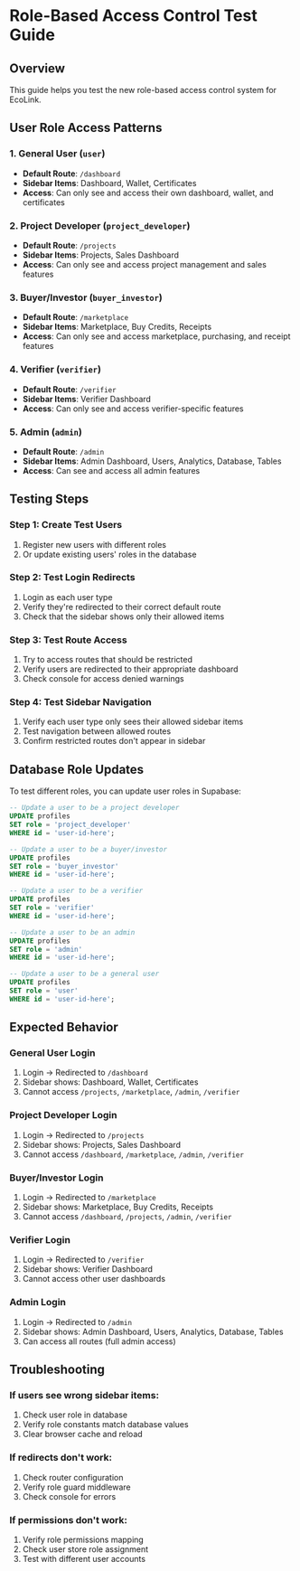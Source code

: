 # Role-Based Access Control Test Guide

## Overview

This guide helps you test the new role-based access control system for EcoLink.

## User Role Access Patterns

### 1. General User (`user`)

- **Default Route**: `/dashboard`
- **Sidebar Items**: Dashboard, Wallet, Certificates
- **Access**: Can only see and access their own dashboard, wallet, and certificates

### 2. Project Developer (`project_developer`)

- **Default Route**: `/projects`
- **Sidebar Items**: Projects, Sales Dashboard
- **Access**: Can only see and access project management and sales features

### 3. Buyer/Investor (`buyer_investor`)

- **Default Route**: `/marketplace`
- **Sidebar Items**: Marketplace, Buy Credits, Receipts
- **Access**: Can only see and access marketplace, purchasing, and receipt features

### 4. Verifier (`verifier`)

- **Default Route**: `/verifier`
- **Sidebar Items**: Verifier Dashboard
- **Access**: Can only see and access verifier-specific features

### 5. Admin (`admin`)

- **Default Route**: `/admin`
- **Sidebar Items**: Admin Dashboard, Users, Analytics, Database, Tables
- **Access**: Can see and access all admin features

## Testing Steps

### Step 1: Create Test Users

1. Register new users with different roles
2. Or update existing users' roles in the database

### Step 2: Test Login Redirects

1. Login as each user type
2. Verify they're redirected to their correct default route
3. Check that the sidebar shows only their allowed items

### Step 3: Test Route Access

1. Try to access routes that should be restricted
2. Verify users are redirected to their appropriate dashboard
3. Check console for access denied warnings

### Step 4: Test Sidebar Navigation

1. Verify each user type only sees their allowed sidebar items
2. Test navigation between allowed routes
3. Confirm restricted routes don't appear in sidebar

## Database Role Updates

To test different roles, you can update user roles in Supabase:

```sql
-- Update a user to be a project developer
UPDATE profiles
SET role = 'project_developer'
WHERE id = 'user-id-here';

-- Update a user to be a buyer/investor
UPDATE profiles
SET role = 'buyer_investor'
WHERE id = 'user-id-here';

-- Update a user to be a verifier
UPDATE profiles
SET role = 'verifier'
WHERE id = 'user-id-here';

-- Update a user to be an admin
UPDATE profiles
SET role = 'admin'
WHERE id = 'user-id-here';

-- Update a user to be a general user
UPDATE profiles
SET role = 'user'
WHERE id = 'user-id-here';
```

## Expected Behavior

### General User Login

1. Login → Redirected to `/dashboard`
2. Sidebar shows: Dashboard, Wallet, Certificates
3. Cannot access `/projects`, `/marketplace`, `/admin`, `/verifier`

### Project Developer Login

1. Login → Redirected to `/projects`
2. Sidebar shows: Projects, Sales Dashboard
3. Cannot access `/dashboard`, `/marketplace`, `/admin`, `/verifier`

### Buyer/Investor Login

1. Login → Redirected to `/marketplace`
2. Sidebar shows: Marketplace, Buy Credits, Receipts
3. Cannot access `/dashboard`, `/projects`, `/admin`, `/verifier`

### Verifier Login

1. Login → Redirected to `/verifier`
2. Sidebar shows: Verifier Dashboard
3. Cannot access other user dashboards

### Admin Login

1. Login → Redirected to `/admin`
2. Sidebar shows: Admin Dashboard, Users, Analytics, Database, Tables
3. Can access all routes (full admin access)

## Troubleshooting

### If users see wrong sidebar items:

1. Check user role in database
2. Verify role constants match database values
3. Clear browser cache and reload

### If redirects don't work:

1. Check router configuration
2. Verify role guard middleware
3. Check console for errors

### If permissions don't work:

1. Verify role permissions mapping
2. Check user store role assignment
3. Test with different user accounts
